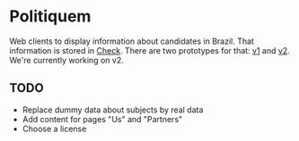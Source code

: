 # Politiquem

Web clients to display information about candidates in Brazil. That information is stored in [Check](https://meedan.com/check). There are two prototypes for that: [v1](https://ca.ios.ba/files/politiquem-v1/) and [v2](https://ca.ios.ba/files/politiquem-v2/). We're currently working on v2.

## TODO

* Replace dummy data about subjects by real data
* Add content for pages "Us" and "Partners"
* Choose a license
